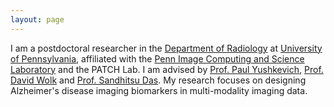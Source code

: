 ```yaml
---
layout: page
---
```


I am a postdoctoral researcher in the [Department of Radiology](https://www3.pennmedicine.org/departments-and-centers/department-of-radiology) at [University of Pennsylvania](https://www.upenn.edu/), affiliated with the [Penn Image Computing and Science Laboratory](https://picsl.upenn.edu/) and the PATCH Lab. I am advised by [Prof. Paul Yushkevich](https://www.example-university.edu/~janedoe), [Prof. David Wolk](https://pennmemorycenter.org/who-we-are/staff/david-wolk-md/) and [Prof. Sandhitsu Das](https://www.med.upenn.edu/apps/faculty/index.php/g275/p5478761). My research focuses on designing Alzheimer's disease imaging biomarkers in multi-modality imaging data.
